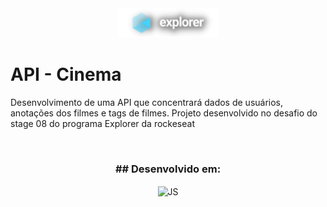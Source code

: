 <div align="center">
  <img alt="Logo Explorer" title="Explorer" src="./assets/logoExplorer.png">
</div>

# API - Cinema
Desenvolvimento de uma API que concentrará dados de usuários, anotações dos filmes e tags de filmes. Projeto desenvolvido no desafio do stage 08 do programa Explorer da rockeseat

<br>
<h3 align="center"> ## Desenvolvido em:</h3>
<div align="center">
<img align="center" alt="JS" height="60" width="70" src="https://cdn.worldvectorlogo.com/logos/javascript-1.svg">
</div>
